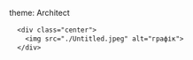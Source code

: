 theme: Architect
<body>
    <style>
        .center {
          display: flex;
          justify-content: center;
          align-items: center;
          height: 100vh;
        }
      </style>
      </head>
      <body>
      
      <div class="center">
        <img src="./Untitled.jpeg" alt="графік">
      </div>
</body>
</html>
